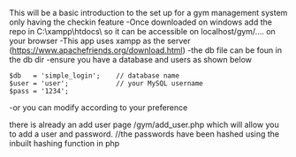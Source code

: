 This will be a basic introduction to the set up for a gym management system only having the checkin feature
  -Once downloaded on windows add the repo in C:\\xampp\htdocs\ so it can be accessible on localhost/gym/.... on your browser
  -This app uses xampp as the server (https://www.apachefriends.org/download.html)
  -the db file can be foun in the db dir
  -ensure you have a database and users as shown below 

  
    $db   = 'simple_login';    // database name
    $user = 'user';            // your MySQL username
    $pass = '1234';

    
  -or you can modify according to your preference

  there is already an add user page /gym/add_user.php which will allow you to add a user and password.
  //the passwords have been hashed using the inbuilt hashing function in php

  
  
